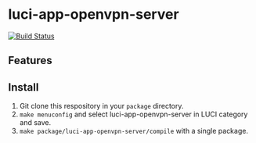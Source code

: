 # luci-app-openvpn-server

[![Build Status](https://travis-ci.org/DavBfr/luci-app-openvpn-server.svg?branch=master)](https://travis-ci.org/DavBfr/luci-app-openvpn-server)

## Features

## Install
1. Git clone this respository in your `package` directory.
2. `make menuconfig` and select luci-app-openvpn-server in LUCI category and save.
3. `make package/luci-app-openvpn-server/compile` with a single package.
